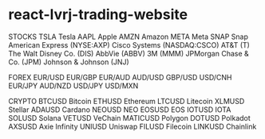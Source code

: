 # react-lvrj-trading-website

STOCKS
TSLA  	Tesla
AAPL  	Apple
AMZN  	Amazon
META  	Meta
SNAP    Snap
American Express (NYSE:AXP)
Cisco Systems (NASDAQ:CSCO)
AT&T (T)
The Walt Disney Co. (DIS)
AbbVie (ABBV)
3M (MMM)
JPMorgan Chase & Co. (JPM)
Johnson & Johnson (JNJ)


FOREX
EUR/USD
EUR/GBP
EUR/AUD
AUD/USD
GBP/USD
USD/CNH
EUR/JPY
AUD/NZD
USD/JPY
USD/MXN

CRYPTO
BTCUSD  	Bitcoin
ETHUSD  	Ethereum
LTCUSD  	Litecoin
XLMUSD  	Stellar
ADAUSD  	Cardano
NEOUSD  	NEO
EOSUSD  	EOS
IOTUSD  	IOTA
SOLUSD  	Solana
VETUSD  	VeChain
MATICUSD  	Polygon
DOTUSD  	Polkadot
AXSUSD  	Axie Infinity
UNIUSD  	Uniswap
FILUSD  	Filecoin
LINKUSD  	Chainlink
